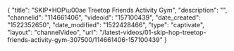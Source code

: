 {
    "title": "SKIP*HOP\u00ae Treetop Friends Activity Gym",
    "description": "",
    "channelid": "114661406",
    "videoid": "157100439",
    "date_created": "1522352650",
    "date_modified": "1522428466",
    "type": "captivate",
    "layout": "channelVideo",
    "url": "\/latest-videos\/01-skip-hop-treetop-friends-activity-gym-307500\/114661406-157100439"
}